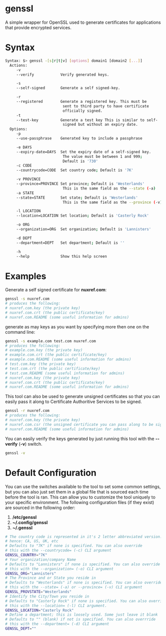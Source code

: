 genssl
======

A simple wrapper for OpenSSL used to generate certificates for applications that provide encrypted services.

Syntax
======
```bash
Syntax: $> genssl -[s|r|t|v] [options] domain1 [domain2 [...]]
  Actions:
     -v
     --verify            Verify generated keys.

     -s
     --self-signed       Generate a self signed-key.

     -r
     --registered        Generate a registered key. This must be
                          sent to third party to have certificate
                          officially signed.
     -t
     --test-key          Generate a test key This is similar to self-
                          signed but without an expiry date.
  Options:
     -p
     --use-passphrase    Generated key to include a passphrase

     -e DAYS
     --expiry-date=DAYS  Set the expiry date of a self-signed key.
                          The value must be between 1 and 999;
                          Default is '730'
     -c CODE
     --countrycode=CODE  Set country code; Default is '7K'

     -v PROVINCE
     --province=PROVINCE Set province; Default is 'Westerlands'
                          This is the same field as the --state (-a)
     -a STATE
     --state=STATE       Set state; Default is 'Westerlands'
                          This is the same field as the --province (-v)

     -l LOCATION
     --location=LOCATION Set location; Default is 'Casterly Rock'

     -o ORG
     --organization=ORG  Set organization; Default is 'Lannisters'

     -d DEPT
     --department=DEPT   Set department; Default is ''

     -h
     --help              Show this help screen
```

Examples
========
Generate a self signed certificate for __nuxref.com__:
```bash
genssl -s nuxref.com
# produces the following:
# nuxref.com.key (the private key)
# nuxref.com.crt (the public certificate/key)
# nuxref.com.README (some useful information for admins)
```

generate as may keys as you want by specifying more then one on the command line:
```bash
genssl -s example.com test.com nuxref.com
# produces the following:
# example.com.key (the private key)
# example.com.crt (the public certificate/key)
# example.com.README (some useful information for admins)
# test.com.key (the private key)
# test.com.crt (the public certificate/key)
# test.com.README (some useful information for admins)
# nuxref.com.key (the private key)
# nuxref.com.crt (the public certificate/key)
# nuxref.com.README (some useful information for admins)
```

This tool can also be used to generate unsigned certificates so that you can easily pass it along to Certificate Authoritive Services to be signed.
```bash
genssl -r nuxref.com
# produces the following:
# nuxref.com.key (the private key)
# nuxref.com.csr (the unsigned certificate you can pass along to be signed)
# nuxref.com.README (some useful information for admins)
```

You can easily verify the keys generated by just running this tool with the __--verify__ (__-v__) switch.
```bash
genssl -v
```

Default Configuration
=====================
You can use the switches available to the tool to set some common settings, but you can also just set them in a global file that is sourced each time before the tool is ran.  This can allow you to customize the tool uniquely to your specific environment.  The following configuration files (if they exist) are sourced in the following order:

1. **/etc/genssl**
2. **~/.config/genssl**
3. **~/.genssl**

```bash
# The country code is represented in it's 2 letter abbreviated version:
# hence: CA, US, UK, etc
# Defaults to "7K" if none is specified. You can also override
# this with the --countrycode= (-c) CLI argument
GENSSL_COUNTRY="7K"
# Your organization/company Name
# Defaults to "Lannisters" if none is specified. You can also override
# this with the --organization= (-o) CLI argument
GENSSL_ORG="Lannisters"
# The Province and or State you reside in
# Defaults to "Westerlands" if none is specified. You can also override
# this with the --state= (-a) or --province= (-v) CLI argument
GENSSL_PROVSTATE="Westerlands"
# Identify the City/Town you reside in
# Defaults to "Casterly Rock" if none is specified. You can also override
# this with the --location= (-l) CLI argument.
GENSSL_LOCATION="Casterly Rock"
# Define a department; this is loosely used. Some just leave it blank
# Defaults to "" (blank) if not is specified. You can also overrride
# this with the --department= (-d) CLI argument
GENSSL_DEPT=""
```
